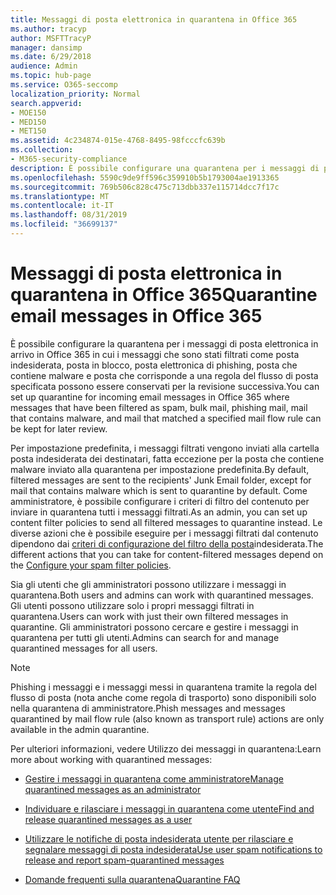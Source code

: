 ```yaml
---
title: Messaggi di posta elettronica in quarantena in Office 365
ms.author: tracyp
author: MSFTTracyP
manager: dansimp
ms.date: 6/29/2018
audience: Admin
ms.topic: hub-page
ms.service: O365-seccomp
localization_priority: Normal
search.appverid:
- MOE150
- MED150
- MET150
ms.assetid: 4c234874-015e-4768-8495-98fcccfc639b
ms.collection:
- M365-security-compliance
description: È possibile configurare una quarantena per i messaggi di posta elettronica in arrivo in Office 365 in cui i messaggi di posta elettronica in arrivo che sono stati filtrati come posta indesiderata, massa, phishing e malware possono essere conservati per la revisione successiva.
ms.openlocfilehash: 5590c9de9ff596c359910b5b1793004ae1913365
ms.sourcegitcommit: 769b506c828c475c713dbb337e115714dcc7f17c
ms.translationtype: MT
ms.contentlocale: it-IT
ms.lasthandoff: 08/31/2019
ms.locfileid: "36699137"
---
```

# <a name="quarantine-email-messages-in-office-365"></a><span data-ttu-id="bfcaa-103">Messaggi di posta elettronica in quarantena in Office 365</span><span class="sxs-lookup"><span data-stu-id="bfcaa-103">Quarantine email messages in Office 365</span></span>

<span data-ttu-id="bfcaa-104">È possibile configurare la quarantena per i messaggi di posta elettronica in arrivo in Office 365 in cui i messaggi che sono stati filtrati come posta indesiderata, posta in blocco, posta elettronica di phishing, posta che contiene malware e posta che corrisponde a una regola del flusso di posta specificata possono essere conservati per la revisione successiva.</span><span class="sxs-lookup"><span data-stu-id="bfcaa-104">You can set up quarantine for incoming email messages in Office 365 where messages that have been filtered as spam, bulk mail, phishing mail, mail that contains malware, and mail that matched a specified mail flow rule can be kept for later review.</span></span>
  
<span data-ttu-id="bfcaa-105">Per impostazione predefinita, i messaggi filtrati vengono inviati alla cartella posta indesiderata dei destinatari, fatta eccezione per la posta che contiene malware inviato alla quarantena per impostazione predefinita.</span><span class="sxs-lookup"><span data-stu-id="bfcaa-105">By default, filtered messages are sent to the recipients' Junk Email folder, except for mail that contains malware which is sent to quarantine by default.</span></span> <span data-ttu-id="bfcaa-106">Come amministratore, è possibile configurare i criteri di filtro del contenuto per inviare in quarantena tutti i messaggi filtrati.</span><span class="sxs-lookup"><span data-stu-id="bfcaa-106">As an admin, you can set up content filter policies to send all filtered messages to quarantine instead.</span></span> <span data-ttu-id="bfcaa-107">Le diverse azioni che è possibile eseguire per i messaggi filtrati dal contenuto dipendono dai [criteri di configurazione del filtro della posta](configure-your-spam-filter-policies.md)indesiderata.</span><span class="sxs-lookup"><span data-stu-id="bfcaa-107">The different actions that you can take for content-filtered messages depend on the [Configure your spam filter policies](configure-your-spam-filter-policies.md).</span></span>
  
<span data-ttu-id="bfcaa-108">Sia gli utenti che gli amministratori possono utilizzare i messaggi in quarantena.</span><span class="sxs-lookup"><span data-stu-id="bfcaa-108">Both users and admins can work with quarantined messages.</span></span> <span data-ttu-id="bfcaa-109">Gli utenti possono utilizzare solo i propri messaggi filtrati in quarantena.</span><span class="sxs-lookup"><span data-stu-id="bfcaa-109">Users can work with just their own filtered messages in quarantine.</span></span> <span data-ttu-id="bfcaa-110">Gli amministratori possono cercare e gestire i messaggi in quarantena per tutti gli utenti.</span><span class="sxs-lookup"><span data-stu-id="bfcaa-110">Admins can search for and manage quarantined messages for all users.</span></span>

> [!NOTE]
> <span data-ttu-id="bfcaa-111">Phishing i messaggi e i messaggi messi in quarantena tramite la regola del flusso di posta (nota anche come regola di trasporto) sono disponibili solo nella quarantena di amministratore.</span><span class="sxs-lookup"><span data-stu-id="bfcaa-111">Phish messages and messages quarantined by mail flow rule (also known as transport rule) actions are only available in the admin quarantine.</span></span>
  
<span data-ttu-id="bfcaa-112">Per ulteriori informazioni, vedere Utilizzo dei messaggi in quarantena:</span><span class="sxs-lookup"><span data-stu-id="bfcaa-112">Learn more about working with quarantined messages:</span></span>
  
- [<span data-ttu-id="bfcaa-113">Gestire i messaggi in quarantena come amministratore</span><span class="sxs-lookup"><span data-stu-id="bfcaa-113">Manage quarantined messages as an administrator</span></span>](manage-quarantined-messages-and-files.md)

- [<span data-ttu-id="bfcaa-114">Individuare e rilasciare i messaggi in quarantena come utente</span><span class="sxs-lookup"><span data-stu-id="bfcaa-114">Find and release quarantined messages as a user</span></span>](find-and-release-quarantined-messages-as-a-user.md)

- [<span data-ttu-id="bfcaa-115">Utilizzare le notifiche di posta indesiderata utente per rilasciare e segnalare messaggi di posta indesiderata</span><span class="sxs-lookup"><span data-stu-id="bfcaa-115">Use user spam notifications to release and report spam-quarantined messages</span></span>](use-spam-notifications-to-release-and-report-quarantined-messages.md)

- [<span data-ttu-id="bfcaa-116">Domande frequenti sulla quarantena</span><span class="sxs-lookup"><span data-stu-id="bfcaa-116">Quarantine FAQ</span></span>](quarantine-faq.md)
